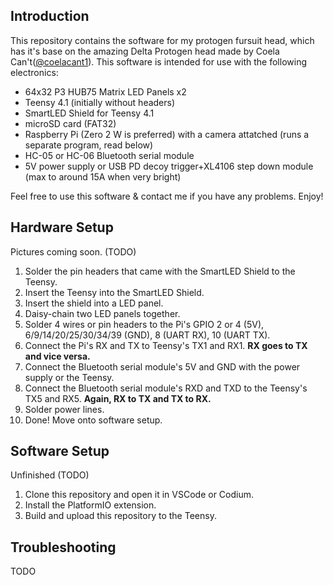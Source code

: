 ## Introduction

This repository contains the software for my protogen fursuit head, which has it's base on the amazing Delta Protogen head made by Coela Can't([@coelacant1](https://github.com/coelacant1)). This software is intended for use with the following electronics:

- 64x32 P3 HUB75 Matrix LED Panels x2
- Teensy 4.1 (initially without headers)
- SmartLED Shield for Teensy 4.1
- microSD card (FAT32)
- Raspberry Pi (Zero 2 W is preferred) with a camera attatched (runs a separate program, read below)
- HC-05 or HC-06 Bluetooth serial module
- 5V power supply or USB PD decoy trigger+XL4106 step down module (max to around 15A when very bright)

Feel free to use this software & contact me if you have any problems. Enjoy!

## Hardware Setup

Pictures coming soon. (TODO)
1. Solder the pin headers that came with the SmartLED Shield to the Teensy.
2. Insert the Teensy into the SmartLED Shield.
3. Insert the shield into a LED panel.
4. Daisy-chain two LED panels together.
5. Solder 4 wires or pin headers to the Pi's GPIO 2 or 4 (5V), 6/9/14/20/25/30/34/39 (GND), 8 (UART RX), 10 (UART TX).
6. Connect the Pi's RX and TX to Teensy's TX1 and RX1. **RX goes to TX and vice versa.**
7. Connect the Bluetooth serial module's 5V and GND with the power supply or the Teensy.
8. Connect the Bluetooth serial module's RXD and TXD to the Teensy's TX5 and RX5. **Again, RX to TX and TX to RX.**
9. Solder power lines.
10. Done! Move onto software setup.

## Software Setup

Unfinished (TODO)
1. Clone this repository and open it in VSCode or Codium.
2. Install the PlatformIO extension.
3. Build and upload this repository to the Teensy.

## Troubleshooting

TODO